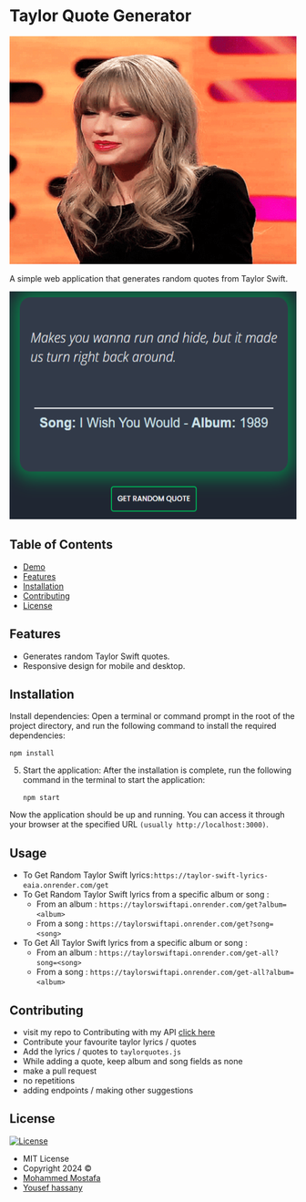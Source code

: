 # Taylor Quote Generator
<img src="./img/readme.gif" alt="My Terminal" width="600" height="400">

A simple web application that generates random quotes from Taylor Swift.
<div>
<img src="https://github.com/Mo7ammedd/taylor-quote-generator/blob/main/redpic.png?raw=true" alt="My Terminal" width="600" height="400">
</div>

## Table of Contents
- [Demo](https://taylor-quotes.vercel.app/)
- [Features](#features)
- [Installation](#installation)
- [Contributing](#contributing)
- [License](https://github.com/Mo7ammedd/taylor-quote-generator/blob/main/LICENSE)

## Features
- Generates random Taylor Swift quotes.
- Responsive design for mobile and desktop.

## Installation
Install dependencies:
   Open a terminal or command prompt in the root of the project directory, and run the following command to install the required dependencies:
   ```
   npm install
   ```

5. Start the application:
   After the installation is complete, run the following command in the terminal to start the application:
   ```
   npm start
   ```

Now the application should be up and running. You can access it through your browser at the specified URL 
```(usually http://localhost:3000)```. 

## Usage
* To Get Random Taylor Swift lyrics```:https://taylor-swift-lyrics-eaia.onrender.com/get```
* To Get Random Taylor Swift lyrics from a specific album or song :
  * From an album : ```https://taylorswiftapi.onrender.com/get?album=<album>```
  * From a song : ```https://taylorswiftapi.onrender.com/get?song=<song>```
* To Get All Taylor Swift lyrics from a specific album or song :
  * From an album : ```https://taylorswiftapi.onrender.com/get-all?song=<song>```
  * From a song : ```https://taylorswiftapi.onrender.com/get-all?album=<album>```

## Contributing
  * visit my repo to Contributing with my API  [click here](https://github.com/Mo7ammedd/taylor-swift)
  * Contribute your favourite taylor lyrics / quotes
  * Add the lyrics / quotes to `taylorquotes.js`
  * While adding a quote, keep album and song fields as none
  * make a pull request
  * no repetitions
  * adding endpoints / making other suggestions
    


## License

[![License](https://img.shields.io/:License-MIT-blue.svg?style=flat-square)](http://badges.mit-license.org)

- MIT License
- Copyright 2024 © 
- [Mohammed Mostafa](https://github.com/mo7ammedd)
- [Yousef hassany](https://github.com/youssefhassany)
